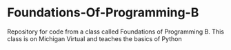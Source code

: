 # Foundations-Of-Programming-B
Repository for code from a class called Foundations of Programming B. This class is on Michigan Virtual and teaches the basics of Python
